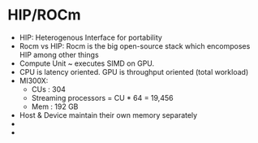 # HIP/ROCm


- HIP: Heterogenous Interface for portability
- Rocm vs HIP: Rocm is the big open-source stack which encomposes HIP among other things
- Compute Unit ~ executes SIMD on GPU.
- CPU is latency oriented. GPU is throughput oriented (total workload)
- MI300X:
	- CUs : 304
   	- Streaming processors = CU * 64 = 19,456
	- Mem : 192 GB
 - Host & Device maintain their own memory separately
 - 
 - 
